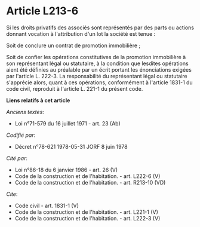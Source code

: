 # Article L213-6

Si les droits privatifs des associés sont représentés par des parts ou actions donnant vocation à l'attribution d'un lot la
société est tenue : 

Soit de conclure un contrat de promotion immobilière ; 

Soit de confier les opérations constitutives de la promotion immobilière à son représentant légal ou statutaire, à la
condition que lesdites opérations aient été définies au préalable par un écrit portant les énonciations exigées par l'article
L. 222-3. La responsabilité du représentant légal ou statutaire s'apprécie alors, quant à ces opérations, conformément à
l'article 1831-1 du code civil, reproduit à l'article L. 221-1 du présent code.

**Liens relatifs à cet article**

_Anciens textes_:

  - Loi n°71-579 du 16 juillet 1971 - art. 23 (Ab)

_Codifié par_:

  - Décret n°78-621 1978-05-31 JORF 8 juin 1978

_Cité par_:

  - Loi n°86-18 du 6 janvier 1986 - art. 26 (V)
  - Code de la construction et de l'habitation. - art. L222-6 (V)
  - Code de la construction et de l'habitation. - art. R213-10 (VD)

_Cite_:

  - Code civil - art. 1831-1 (V)
  - Code de la construction et de l'habitation. - art. L221-1 (V)
  - Code de la construction et de l'habitation. - art. L222-3 (V)
